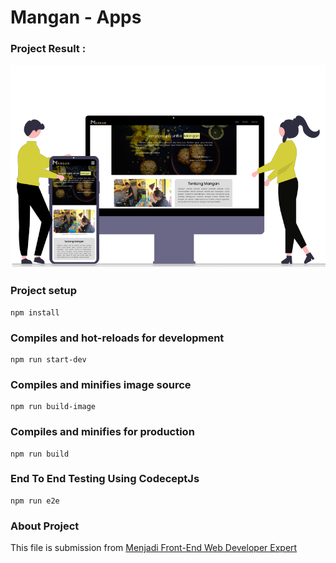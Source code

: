 # Mangan - Apps
### Project Result :
<img src="src/public/mangan.png" >

### Project setup
```
npm install
```

### Compiles and hot-reloads for development
```
npm run start-dev
```

### Compiles and minifies image source
```
npm run build-image
```

### Compiles and minifies for production
```
npm run build
```

### End To End Testing Using CodeceptJs
```
npm run e2e
```

### About Project
This file is submission from [Menjadi Front-End Web Developer Expert](https://www.dicoding.com/academies/219)